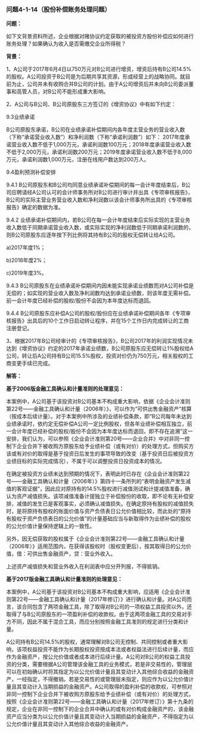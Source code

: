 ### 问题4-1-14（股份补偿账务处理问题）

**问题：**

如下文背景资料所述，企业根据对赌协议约定获取的被投资方股份补偿应如何进行账务处理？如果确认为收入是否需缴交企业所得税？

**背景：**

1、A公司于2017年6月4日以750万元对B公司进行增资，增资后持有B公司14.5%的股权。A公司投资于B公司是为后期共享其资源，形成经营上的战略协同。就目前为止，公司并未有收购合并B公司的计划。由于A公司增资后并未向B公司委派董事和高管人员，对B公司不能形成重大影响。

2、A公司与B公司、B公司原股东三方签订的《增资协议》中有如下约定：

9.3业绩承诺

B公司原股东承诺，B公司在业绩承诺补偿期间内各年度主营业务的营业收入数（下称“承诺营业收入数”）和净利润数（下称“承诺利润数”）如下：
2017年度承诺营业收入数不低于1,000万元，承诺利润数100万元；2018年度承诺营业收入数不低于2,000万元，承诺利润数200万元；2019年度承诺营业收入数不低于8,000万元，承诺利润数1,000万元，注册在线用户数达到200万人。

9.4盈利预测补偿安排

9.4.1
B公司原股东和B公司均同意业绩承诺补偿期间的每一会计年度结束后，B公司应聘请经A公司认可的会计师事务所对B公司进行审计并出具《专项审核报告》，B公司的实际主营业务营业收入数和净利润数以该会计师事务所出具的《专项审核报告》确定的数据为准。

9.4.2
业绩承诺补偿期间内，若B公司在每一会计年度结束后实际实现的主营业务收入数低于同期承诺营业收入数，或实际实现的净利润数低于同期承诺利润数的，则B公司原股东应逐年按下列比例将其持有B公司的股权无偿转让给A公司。

a)2017年度1%；

b)2018年度2%；

c)2019年度3%。

9.4.3
B公司原股东在业绩承诺补偿期间内因未能实现承诺业绩数而对A公司补偿是无偿的；如实现的营业收入数及净利润数均达到承诺业绩数，则该年度无需补偿。前一会计年度已经补偿的股权/股份不会因为本年度达标而退回。

9.4.4
B公司原股东应补偿A公司的股权/股份应在业绩承诺补偿期间各年《专项审核报告》出具后的10个工作日启动转让程序，并在15个工作日内完成转让的工商注册登记。

3、根据2017年B公司经审计的《专项审核报告》，B公司2017年的利润实现情况未达到《增资协议》约定的2017年承诺业绩数，B公司原股东应无偿转让1%股权给A公司，转让后A公司持有B公司15.5%股权，投资对价仍为750万元，相关股权的工商变更手续已完成。

**解答：**

**基于2006版金融工具确认和计量准则的处理意见：**

本案例中，A公司基于该投资对B公司基本不构成重大影响，依据《企业会计准则第22号——金融工具确认和计量（2006年）》，可以作为“可供出售金融资产”核算（按成本后续计量）。对于本案例中所涉及的业绩补偿条款，即“B公司每年未达到业绩承诺时，依约定无偿补偿A公司一定比例股权，但各年业绩补偿相互独立，前一会计年度已经补偿的股权/股份不会因为本年度达标而退回，即不存在追溯”这一安排，我们认为，可以参照《企业会计准则第20号——企业合并》中对非同一控制下企业合并下被收购方原股东给予业绩补偿（或有对价）的处理方式，但购买方该或有对价的取得是基于投资日后发生的事项导致的改变（基于投资日后被投资方业绩目标的实际完成情况），不属于可以调整投资日投资成本的情况。

在确定被投资方业绩未达到预期的情况下，表明此时已存在《企业会计准则第22号——金融工具确认和计量（2006年）》第四十一条所列的“表明金融资产发生减值的客观证据”，因此应对原持有的14.5%股权进行减值测试和计提减值准备，确认为资产减值损失。该项减值准备计提独立于补偿股份的收取，即不论有无补偿安排，减值的发生已是客观事实，必须确认减值损失。在确定原持有股权的减值损失时，是将原持有股权的账面价值与资产负债表日公允价值相比较，而此处的“原持有股权于资产负债表日的公允价值”的计量基础应当与新取得作为业绩补偿的股权的公允价值计量保持逻辑上的一致性。

另外，因无偿获取的股权属于《企业会计准则第22号——金融工具确认和计量（2006年）》适用范围内，在获得该股权时（股权变更后），按其取得日的公允价值，借：可供出售金融资产，贷：营业外收入。

上述资产减值损失和营业外收入在利润表中应分开列报，不得抵销。

**基于2017版金融工具确认和计量准则的处理意见：**

本案例中，A公司基于该投资对B公司基本不构成重大影响，应适用《企业会计准则第22号——金融工具确认和计量（2017年修订）》进行确认和计量。对A公司而言，该合同包含了两项金融工具，除了取得对B公司的一项权益工具投资以外，还取得了与B公司原股东的一项盈利补偿的收款权。由于这两项金融工具的交易对手方不同，因此不属于混合工具，而应分别按照金融工具准则的规定进行分类和计量。

A公司持有B公司14.5%的股权，通常理解对B公司无控制、共同控制或者重大影响，该项权益投资不能作为长期股权投资按成本法或者权益法进行后续计量，而应作为金融资产，按公允价值或者成本进行后续计量。A公司对B公司的权益工具投资的分类，需要根据A公司管理该金融工具的业务模式，若是非交易性的，管理层可以在初始确认时将其指定为以公允价值计量且其变动计入其他综合收益的金融资产，一经指定，不得撤销。若是交易性的或管理层未指定，则应作为以公允价值计量且其变动计入当期损益的金融资产。A公司取得的盈利补偿的收款权，可参照对非同一控制下企业合并下被收购方原股东给予业绩补偿（或有对价）的处理方式，按照《企业会计准则第22号——金融工具确认和计量（2017年修订）》第十九条的规定，企业在非同一控制下的企业合并中确认的或有对价构成金融资产的，该金融资产应当分类为以公允价值计量且其变动计入当期损益的金融资产，不得指定为以公允价值计量且其变动计入其他综合收益的金融资产。